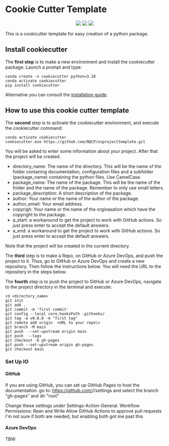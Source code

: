 # Cookie Cutter Template
<p align="center">
  <img src="https://img.shields.io/static/v1?style=for-the-badge&label=code-status&message=Good&color=green"/>
  <img src="https://img.shields.io/static/v1?style=for-the-badge&label=initial-commit&message=RasmusBC59&color=inactive"/>
    <img src="https://img.shields.io/static/v1?style=for-the-badge&label=maintainer&message=NQCP&color=inactive"/>
</p>

This is a cookicutter template for easy creation of a python package.

## Install cookiecutter

The **first step** is to make a new environment and install the cookiecutter package.
Launch a prompt and type:

```console
conda create -n cookiecutter python=3.10
conda activate cookiecutter
pip install cookiecutter
```

Alternative you can consult the [installation guide](https://cookiecutter.readthedocs.io/en/stable/installation.html).

## How to use this  cookie cutter template

The **second** step is to activate the cookiecutter environment, and execute the cookiecutter command:

```console
conda activate cookiecutter
cookiecutter.exe https://github.com/NQCP/osprojecttemplate.git
```

You will be asked to enter some information about your project. After that the project will be created.

- directory_name: The name of the directory. This will be the name of the folder contaning documentation, configuration files and a subfolder (package_name) containing the python files. Use CamelCase.
- package_name: The name of the package. This will be the name of the folder and the name of the package. Remember to only use small letters.
- package_description: A short description of the package.
- author: Your name or the name of the author of the package.
- author_email: Your email address.
- copyrigh: Your name or the name of the orginasation which have the copyright to the package.
- a_start: a workaround to get the project to work with GitHub actions. So just press enter to accept the default answers.
- a_end: a workaround to get the project to work with GitHub actions. So just press enter to accept the default answers.

Note that the project will be created in the current directory.

The **third** step is to make a Repo, on GitHub or Azure DevOps, and push the project to it. Thus, go to GitHub or Azure DevOps and create a new repository. Then follow the instructions below. You will need the URL to the repository in the steps below. 

The **fourth** step is to push the project to GitHub or Azure DevOps, navigate to the project directory in the terminal and execute:

```console
cd <directory_name>
git init
git add .
git commit -m 'first commit'
git config --local core.hooksPath .githooks/
git tag -a v0.0.0 -m "first tag"
git remote add origin  <URL to your repo\>
git branch -M main
git push  --set-upstream origin main
git push  --tags
git checkout -b gh-pages
git push --set-upstream origin gh-pages
git checkout main
```

### Set Up IO
#### GitHub
If you are using GitHub, you can set up GitHub Pages to host the documentation.
go to: 
https://github.com/<your githubpage>/<Repo Name>/settings
and select the branch "gh-pages" and dir "root" 

Change these settings under Settings-Action-General. 
Workflow Permissions: Rean and Write
Allow GitHub Actions to approve pull requests
I'm not sure if both are needed, but enabling both got me past this

#### Azure DevOps
TBW

